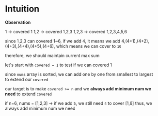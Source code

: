 # Intuition

**Observation**

1   -> covered 1
1,2 -> covered 1,2,3
1,2,3 -> covered 1,2,3,4,5,6

since 1,2,3 can covered 1~6, if we add 4, it means we add 4,(4+1),(4+2),(4+3),(4+4),(4+5),(4+6), which means we can cover to `10`

therefore, we should maintain current max sum

let's start with `covered = 1` to test if we can covered 1

since `nums` array is sorted, we can add one by one from smallest to largest to extend our `covered`

our target is to make `covered >= n` and we **always add minimum num we need** to extend `covered`

if n=6, nums = [1,2,3] -> if we add `5`, we still need `4` to cover [1,6]
thus, we always add minimum num we need